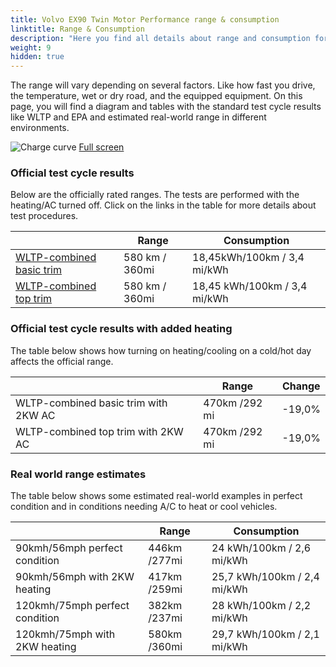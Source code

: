 ```yaml
---
title: Volvo EX90 Twin Motor Performance range & consumption
linktitle: Range & Consumption
description: "Here you find all details about range and consumption for Volvo EX90 Twin Motor Performance."
weight: 9
hidden: true
---
```

<!-- markdownlint-disable MD033 -->
<object type="image/svg+xml" data="../modelnavigation.svg"></object>

The range will vary depending on several factors. Like how fast you drive, the temperature, wet or dry road, and the equipped equipment. On this page, you will find a diagram and tables with the standard test cycle results like WLTP and EPA and estimated real-world range in different environments. 

![Charge curve](../range.svg  "Range information")
[Full screen](../range.svg)

### Official test cycle results

Below are the officially rated ranges. The tests are performed with the heating/AC turned off. Click on the links in the table for more details about test procedures. 

| | Range  | Consumption  |
|----|-----|------|
| [WLTP-combined basic trim](../../../../../guides/understandingrange/wltp/) | 580 km / 360mi |18,45kWh/100km / 3,4 mi/kWh | 
| [WLTP-combined top trim](../../../../../guides/understandingrange/wltp/) | 580 km / 360mi | 18,45 kWh/100km / 3,4 mi/kWh | 

### Official test cycle results with added heating

The table below shows how turning on heating/cooling on a cold/hot day affects the official range. 

| | Range  | Change  |
|----|-----|------|
| WLTP-combined basic trim with 2KW AC | 470km /292 mi | -19,0%|
| WLTP-combined top trim with 2KW AC | 470km /292 mi | -19,0%|

### Real world range estimates

The table below shows some estimated real-world examples in perfect condition and in conditions needing A/C to heat or cool vehicles. 

| | Range  | Consumption  |
|----|-----|------|
| 90kmh/56mph perfect condition | 446km /277mi| 24 kWh/100km / 2,6 mi/kWh |
| 90kmh/56mph with 2KW heating | 417km /259mi| 25,7 kWh/100km / 2,4 mi/kWh |
| 120kmh/75mph perfect condition | 382km /237mi| 28 kWh/100km / 2,2 mi/kWh |
| 120kmh/75mph with 2KW heating | 580km /360mi| 29,7 kWh/100km / 2,1 mi/kWh |
